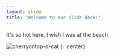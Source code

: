 ```yaml
---
layout: slide
title: "Welcome to our slide deck!"
---
```

It's so hot here, I wish I was at the beach

![cherryontop-o-cat](https://octodex.github.com/images/cherryontop-o-cat.png)
{: .center}
